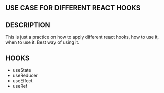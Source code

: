 ## USE CASE FOR DIFFERENT REACT HOOKS

## DESCRIPTION 
 This is just a practice on how to apply different react hooks, how to use it, when to use it. Best way of using it.

 ## HOOKS
 - useState
 - useReducer
 - useEffect
 - useRef
